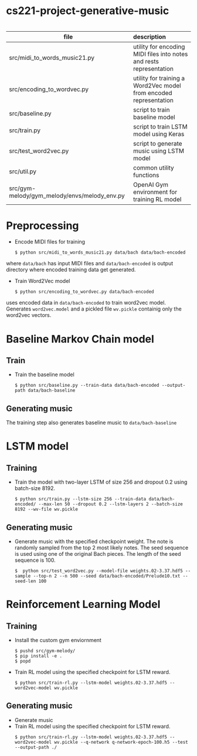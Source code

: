 # cs221-project-generative-music

# 
| file                         | description                                                         |   
| -----------------------------|:------------------------------------------------------------------- |
| src/midi_to_words_music21.py | utility for encoding MIDI files into notes and rests representation |
| src/encoding_to_wordvec.py   | utility for training a Word2Vec model from encoded representation   |
| src/baseline.py              | script to train baseline model                                      |
| src/train.py                 | script to train LSTM model using Keras                              |
| src/test_word2vec.py         | script to generate music using LSTM model                           |
| src/util.py                  | common utility functions                                            |
| src/gym-melody/gym_melody/envs/melody_env.py | OpenAI Gym environment for training RL model        |

# Preprocessing
* Encode MIDI files for training
    ```
    $ python src/midi_to_words_music21.py data/bach data/bach-encoded
    ```
where `data/bach` has input MIDI files and `data/bach-encoded` is output directory where encoded
training data get generated.

* Train Word2Vec model
    ```
    $ python src/encoding_to_wordvec.py data/bach-encoded
    ```
uses encoded data in `data/bach-encoded` to train word2vec model.
Generates `word2vec.model` and a pickled file `wv.pickle` containig only the
word2vec vectors.

# Baseline Markov Chain model
## Train
* Train the baseline model
    ```
    $ python src/baseline.py --train-data data/bach-encoded --output-path data/bach-baseline
    ```
## Generating music
The training step also generates baseline music to `data/bach-baseline`

# LSTM model
## Training
* Train the model with two-layer LSTM of size 256 and dropout 0.2 using batch-size 8192.
    ```
    $ python src/train.py --lstm-size 256 --train-data data/bach-encoded/ --max-len 50 --dropout 0.2 --lstm-layers 2 --batch-size 8192 --wv-file wv.pickle
    ```

## Generating music
* Generate music with the specified checkpoint weight. The note is randomly sampled from the top 2 most likely notes. The seed sequence is used using one of the original Bach pieces. The length of the seed sequence is 100.
    ```
    $  python src/test_word2vec.py --model-file weights.02-3.37.hdf5 --sample --top-n 2 --n 500 --seed data/bach-encoded/Prelude10.txt --seed-len 100
    ```

# Reinforcement Learning Model
## Training
* Install the custom gym enviornment
    ```
    $ pushd src/gym-melody/
    $ pip install -e .
    $ popd
    ```
* Train RL model using the specified checkpoint for LSTM reward.
    ```
    $ python src/train-rl.py --lstm-model weights.02-3.37.hdf5 --word2vec-model wv.pickle
    ```
## Generating music
* Generate music
* Train RL model using the specified checkpoint for LSTM reward.
    ```
    $ python src/train-rl.py --lstm-model weights.02-3.37.hdf5 --word2vec-model wv.pickle --q-network q-network-epoch-100.h5 --test --output-path ./
    ```
